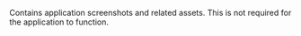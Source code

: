 Contains application screenshots and related assets. This is not required for the application to function.

